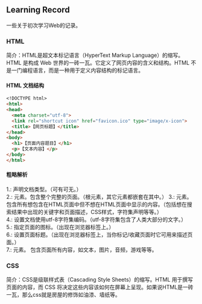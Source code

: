 ## Learning Record

一些关于初次学习Web的记录。

### HTML

简介：HTML是超文本标记语言（HyperText Markup Language）的缩写。HTML 是构成 Web 世界的一砖一瓦。它定义了网页内容的含义和结构。HTML 不是一门编程语言，而是一种用于定义内容结构的标记语言。

#### HTML 文档结构
```markdown
<!DOCTYPE html>
<html>
<head>
  <meta charset="utf-8">
  <link rel="shortcut icon" href="favicon.ico" type="image/x-icon">
  <title>【网页标题】</title>
</head>
<body>
  <h1>【页面内容题目】</h1>
  <p>【文本内容】</p>
</body>
</html>
```
#### 粗略解析
1.<!DOCTYPE html>: 声明文档类型。（可有可无。）  
2.<html></html>: <html>元素。包含整个完整的页面。（根元素，其它元素都嵌套在其中。） 
3.<head></head>: <head>元素。 包含所有想包含在HTML页面中但不想在HTML页面中显示的内容。（包括想在搜索结果中出现的关键字和页面描述，CSS样式，字符集声明等等。）  
4.<meta charset="utf-8">: 设置文档使用utf-8字符集编码。（utf-8字符集包含了人类大部分的文字。）  
5.<link rel="shortcut icon" href="favicon.ico" type="image/x-icon">: 指定页面的图标。（出现在浏览器标签上。）  
6.<title></title>: 设置页面标题。（出现在浏览器标签上，当你标记/收藏页面时它可用来描述页面。）  
7.<body></body>: <body>元素。 包含页面所有内容，如文本，图片，音频，游戏等等。  


### CSS
简介：CSS是级联样式表（Cascading Style Sheets）的缩写。HTML 用于撰写页面的内容，而 CSS 将决定这些内容该如何在屏幕上呈现。如果说HTML是一砖一瓦，那么css就是房屋的修饰如油漆、墙纸等。





